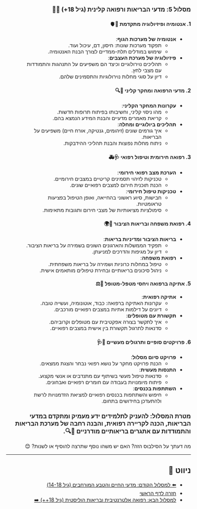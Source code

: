 <div dir="rtl">

### מסלול 5: מדעי הבריאות ורפואה קלינית (גיל 18+) 🏥💉
#### 1. אנטומיה ופיזיולוגיה מתקדמת 🦴🫀
- **אנטומיה של מערכות הגוף**:
  - תפקוד מערכות שונות: חיסון, דם, עיכול ועוד.
  - שימוש במודלים תלת-ממדיים לצורך הבנת האנטומיה.
- **פיזיולוגיה של מערכת העצבים**:
  - תהליכים נוירולוגיים וכיצד הם משפיעים על התנהגות והתמודדות עם מצבי לחץ.
  - דיון על סוגי מחלות נוירולוגיות והתסמינים שלהם.

#### 2. מדעי הרפואה ומחקר קליני 🧬🔍
- **עקרונות המחקר הקליני**:
  - מהו ניסוי קליני, וחשיבותו בפיתוח תרופות חדשות.
  - קריאת מאמרים מדעיים והבנת המידע הנמצא בהם.
- **תהליכים ביולוגיים ומחלה**:
  - איך גורמים שונים (זיהומים, גנטיקה, אורח חיים) משפיעים על הבריאות.
  - ניתוח מחלות נפוצות והבנת תהליכי ההידבקות.

#### 3. רפואה חירומית וטיפול רפואי 🩺🚑
- **הערכת מצב רפואי חירומי**:
  - טכניקות לזיהוי תסמינים קריטיים במצבים חירומיים.
  - הכנת תוכנית חירום למצבים רפואיים שונים.
- **טכניקות טיפול חירומי**:
  - חבישות, סיוע ראשוני בהחייאה, ואופן הטיפול בפציעות טראומטיות.
  - סימולציות מציאותיות של מצבי חירום ותגובות מתאימות.

#### 4. רפואת משפחה ובריאות הציבור 🏥🌍
- **בריאות הציבור ומדיניות בריאות**:
  - תפקיד הממשלות והארגונים השונים בשמירה על בריאות הציבור.
  - דיון על מגיפות והדרכים למניעתן.
- **רפואת משפחה**:
  - טיפול במחלות כרוניות ושמירה על בריאות משפחתית.
  - ניהול סיכונים בריאותיים ובחירת טיפולים מותאמים אישית.

#### 5. אתיקה ברפואה ויחסי מטפל-מטופל 🤝⚖️
- **אתיקה רפואית**:
  - עקרונות האתיקה ברפואה: כבוד, אוטונומיה, ועשייה טובה.
  - דיונים על דילמות אתיות במצבים רפואיים מורכבים.
- **תקשורת עם מטופלים**:
  - איך לתקשר בצורה אפקטיבית עם מטופלים וקרוביהם.
  - סדנאות לתרגול תקשורת בין אישית במצבים רפואיים.

#### 6. פרויקטים סופיים ותרגולים מעשיים 📝🩺
- **פרויקט סיום מסלול**:
  - הכנת פרויקט מחקר על נושא רפואי נבחר והצגת ממצאים.
- **התנסות מעשית**:
  - סדנאות טיפול מעשי בשיתוף עם מתנדבים או אנשי מקצוע.
  - פיתוח מיומנויות בעבודה עם חומרים רפואיים ואבחונים.
- **השתתפות בכנסים**:
  - חיפוש והשתתפות בכנסים רפואיים למציאת הזדמנויות לרשת ולהתעדכן בחידושים בתחום.

### מטרת המסלול: להעניק לתלמידים ידע מעמיק ומתקדם במדעי הבריאות, הכנה לקריירה רפואית, והבנה רחבה של מערכת הבריאות והתמודדות עם אתגרים בריאותיים מודרניים 💉🔍.

מה דעתך על הסילבוס הזה? האם יש משהו נוסף שתרצה להוסיף או לשנות? 😊

---
## ניווט 🧭
- [⬅️ למסלול הקודם: מדעי החיים והטבע המורחבים (גיל 14-18)](14-18.md)
- [חזרה לדף הראשי](README.md)
- [למסלול הבא: רפואה אלטרנטיבית ובריאות הוליסטית (גיל 18++) ➡️](18++.md)